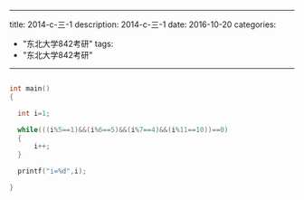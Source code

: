 
---
title: 2014-c-三-1
description: 2014-c-三-1
date: 2016-10-20
categories:
  - "东北大学842考研"
tags:
  - "东北大学842考研"

---


```cpp

int main()
{

  int i=1;

  while(((i%5==1)&&(i%6==5)&&(i%7==4)&&(i%11==10))==0)
  {
      i++;
  }

  printf("i=%d",i);

}

```

